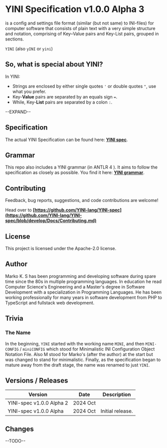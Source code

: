 # YINI Specification v1.0.0 Alpha 3

is a config and settings file format (similar (but not same) to INI-files) for computer software that consists of plain text with a very simple structure and notation, comprising of Key–Value pairs and Key-List pairs, grouped in sections.

`YINI` (also `yINI` or `yini`)
## So, what is special about YINI?
In YINI:
- Strings are enclosed by either single quotes `'` or double quotes `"`, use what you prefer.
- Key-**Value** pairs are separated by an equals sign `=`.
- While, Key-**List** pairs are separated by a colon `:`.
  
--EXPAND--

## Specification
The actual YINI Specification can be found here: **[YINI spec](<./YINI-Specification.md>)**.

## Grammar
This repo also includes a YINI grammar (in ANTLR 4 ). It aims to follow the specification as closely as possible. You find it here: **[YINI grammar](<./Grammar-ANTLR4/yini.g4>)**.

## Contributing
Feedback, bug reports, suggestions, and code contributions are welcome!

Head over to **[https://github.com/YINI-lang/YINI-spec](https://github.com/YINI-lang/YINI-spec/blob/develop/Docs/Contributing.md)**

## License
This project is licensed under the Apache-2.0 license.

## Author
Marko K. S has been programming and developing software during spare time since the 80s in multiple programming languages. In education he read Computer Science's Engineering and a Master's degree in Software Development with a specialization in Programming Languages. He has been working professionally for many years in software development from PHP to TypeScript and fullstack web development.

## Trivia
### The Name
In the beginning, `YINI` started with the working name `MINI`, and then `MINI-CONFIG` / `miniCONFIG` which stood for Minimalistic INI Configuration Object Notation File. Also M stood for Marko's (after the author) at the start but was changed to stand for minimalistic. Finally, as the specification began to mature away from the draft stage, the name was renamed to just `YINI`.

## Versions / Releases

| Version                  | Date     | Description |
|--------------------------|----------|-------------|
| YINI-spec v1.0.0 Alpha 2 | 2024 Oct | 
| YINI-spec v1.0.0 Alpha   | 2024 Oct | Initial release.

## Changes
--TODO--
